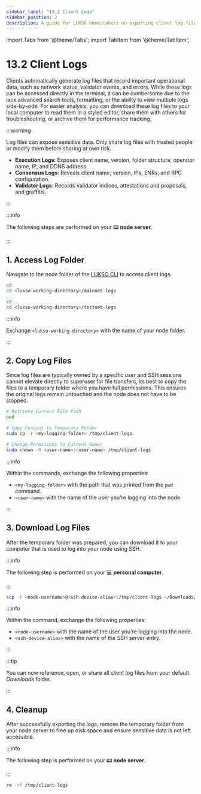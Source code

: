 ```yaml
---
sidebar_label: "13.2 Client Logs"
sidebar_position: 2
description: A guide for LUKSO homestakers on exporting client log files to analyze or share reports with others.
---
```


import Tabs from '@theme/Tabs';
import TabItem from '@theme/TabItem';

# 13.2 Client Logs

Clients automatically generate log files that record important operational data, such as network status, validator events, and errors. While these logs can be accessed directly in the terminal, it can be cumbersome due to the lack advanced search tools, formatting, or the ability to view multiple logs side-by-side. For easier analysis, you can download these log files to your local computer to read them in a styled editor, share them with others for troubleshooting, or archive them for performance tracking.

:::warning

Log files can expose sensitive data. Only share log files with trusted people or modify them before sharing at own risk.

- **Execution Logs**: Exposes client name, version, folder structure, operator name, IP, and DDNS address.
- **Consensus Logs**: Reveals client name, version, IPs, ENRs, and RPC configuration.
- **Validator Logs**: Records validator indices, attestations and proposals, and graffitis.

:::

:::info

The following steps are performed on your 📟 **node server**.

:::

## 1. Access Log Folder

Navigate to the node folder of the [LUKSO CLI](https://github.com/lukso-network/tools-lukso-cli) to access client logs.

<Tabs groupId="network-type">
<TabItem value="mainnet" label="Mainnet">

```sh
cd
cd <lukso-working-directory>/mainnet-logs
```

</TabItem>
<TabItem value="testnet" label="Testnet">

```sh
cd
cd <lukso-working-directory>/testnet-logs
```

</TabItem>
</Tabs>

:::info

Exchange `<lukso-working-directory>` with the name of your node folder.

:::

## 2. Copy Log Files

Since log files are typically owned by a specific user and SSH sessions cannot elevate directly to superuser for file transfers, its best to copy the files to a temporary folder where you have full permissions. This ensures the original logs remain untouched and the node does not have to be stopped.

```bash
# Retrieve Current File Path
pwd

# Copy Content to Temporary Folder
sudo cp -r <my-logging-folder> /tmp/client-logs

# Change Permisions to Current Owner
sudo chown -R <user-name>:<user-name> /tmp/client-logs
```

:::info

Within the commands, exchange the following properties:

- `<my-logging-folder>` with the path that was printed from the `pwd` command.
- `<user-name>` with the name of the user you're logging into the node.

:::

## 3. Download Log Files

After the temporary folder was prepared, you can download it to your computer that is used to log into your node using SSH.

:::info

The following step is performed on your 💻 **personal computer**.

:::

```sh
scp -r <node-username>@<ssh-device-alias>:/tmp/client-logs ~/Downloads/
```

:::info

Within the command, exchange the following properties:

- `<node-username>` with the name of the user you're logging into the node.
- `<ssh-device-alias>` with the name of the SSH server entry.

:::

:::tip

You can now reference, open, or share all client log files from your default _Downloads_ folder.

:::

## 4. Cleanup

After successfully exporting the logs, remove the temporary folder from your node server to free up disk space and ensure sensitive data is not left accessible.

:::info

The following step is performed on your 📟 **node server**.

:::

```bash
rm -rf /tmp/client-logs
```
